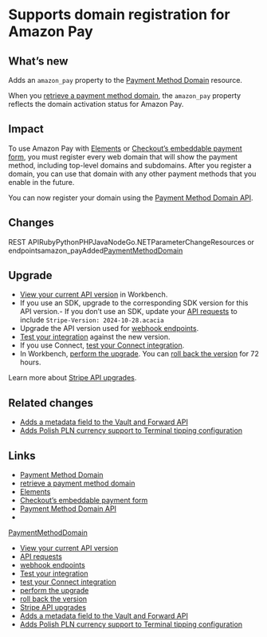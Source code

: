 # Supports domain registration for Amazon Pay

## What’s new

Adds an `amazon_pay` property to the [Payment Method
Domain](https://docs.stripe.com/api/payment_method_domains) resource.

When you [retrieve a payment method
domain](https://docs.stripe.com/api/payment_method_domains/retrieve), the
`amazon_pay` property reflects the domain activation status for Amazon Pay.

## Impact

To use Amazon Pay with [Elements](https://docs.stripe.com/payments/elements) or
[Checkout’s embeddable payment
form](https://docs.stripe.com/payments/checkout/how-checkout-works?payment-ui=embedded-form),
you must register every web domain that will show the payment method, including
top-level domains and subdomains. After you register a domain, you can use that
domain with any other payment methods that you enable in the future.

You can now register your domain using the [Payment Method Domain
API](https://docs.stripe.com/payments/payment-methods/pmd-registration).

## Changes

REST APIRubyPythonPHPJavaNodeGo.NETParameterChangeResources or
endpointsamazon_payAdded[PaymentMethodDomain](https://docs.stripe.com/api/payment_method_domains/object)
## Upgrade

- [View your current API
version](https://docs.stripe.com/upgrades#view-your-api-version-and-the-latest-available-upgrade-in-workbench)
in Workbench.
- If you use an SDK, upgrade to the corresponding SDK version for this API
version.- If you don’t use an SDK, update your [API
requests](https://docs.stripe.com/api/versioning) to include `Stripe-Version:
2024-10-28.acacia`
- Upgrade the API version used for [webhook
endpoints](https://docs.stripe.com/webhooks/versioning).
- [Test your integration](https://docs.stripe.com/testing) against the new
version.
- If you use Connect, [test your Connect
integration](https://docs.stripe.com/connect/testing).
- In Workbench, [perform the
upgrade](https://docs.stripe.com/upgrades#perform-the-upgrade). You can [roll
back the version](https://docs.stripe.com/upgrades#roll-back-your-api-version)
for 72 hours.

Learn more about [Stripe API upgrades](https://docs.stripe.com/upgrades).

## Related changes

- [Adds a metadata field to the Vault and Forward
API](https://docs.stripe.com/changelog/acacia/2024-10-28/forwarding-api-metadata-field)
- [Adds Polish PLN currency support to Terminal tipping
configuration](https://docs.stripe.com/changelog/acacia/2024-10-28/terminal-tipping-pln)

## Links

- [Payment Method Domain](https://docs.stripe.com/api/payment_method_domains)
- [retrieve a payment method
domain](https://docs.stripe.com/api/payment_method_domains/retrieve)
- [Elements](https://docs.stripe.com/payments/elements)
- [Checkout’s embeddable payment
form](https://docs.stripe.com/payments/checkout/how-checkout-works?payment-ui=embedded-form)
- [Payment Method Domain
API](https://docs.stripe.com/payments/payment-methods/pmd-registration)
-
[PaymentMethodDomain](https://docs.stripe.com/api/payment_method_domains/object)
- [View your current API
version](https://docs.stripe.com/upgrades#view-your-api-version-and-the-latest-available-upgrade-in-workbench)
- [API requests](https://docs.stripe.com/api/versioning)
- [webhook endpoints](https://docs.stripe.com/webhooks/versioning)
- [Test your integration](https://docs.stripe.com/testing)
- [test your Connect integration](https://docs.stripe.com/connect/testing)
- [perform the upgrade](https://docs.stripe.com/upgrades#perform-the-upgrade)
- [roll back the
version](https://docs.stripe.com/upgrades#roll-back-your-api-version)
- [Stripe API upgrades](https://docs.stripe.com/upgrades)
- [Adds a metadata field to the Vault and Forward
API](https://docs.stripe.com/changelog/acacia/2024-10-28/forwarding-api-metadata-field)
- [Adds Polish PLN currency support to Terminal tipping
configuration](https://docs.stripe.com/changelog/acacia/2024-10-28/terminal-tipping-pln)